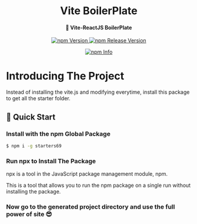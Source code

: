 <h1 align="center">Vite BoilerPlate</h1>

<h4 align="center">🚀 Vite-ReactJS BoilerPlate</h4>

<p align="center">
    <a href="https://www.npmjs.com/package/starters69" target="_blank">
      <img src="https://img.shields.io/badge/npm-v1.0.0-green" alt="npm Version" />
    </a>
    <a href="https://www.npmjs.com/package/starters69" target="_blank">
      <img src="https://img.shields.io/badge/release-v1.0.0-green" alt="npm Release Version" />
    </a>
</p>

<p align ="center">
  <a href="https://nodei.co/npm/starters69" target="_blank">
    <img src="https://nodei.co/npm/starters69.png" alt="npm Info" />
  </a>
</p>

# Introducing The Project

Instead of installing the vite.js and modifying everytime, install this package to get all the starter folder.

## 🚀 Quick Start

### Install with the npm Global Package

```bash
$ npm i -g starters69
```

### Run npx to Install The Package

npx is a tool in the JavaScript package management module, npm.

This is a tool that allows you to run the npm package on a single run without installing the package.


### Now go to the generated project directory and use the full power of site 😎
